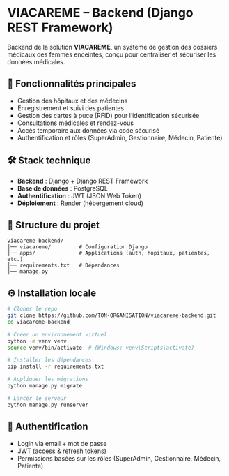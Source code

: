 

# VIACAREME – Backend (Django REST Framework)

Backend de la solution **VIACAREME**, un système de gestion des dossiers médicaux des femmes enceintes, conçu pour centraliser et sécuriser les données médicales.

## 🚀 Fonctionnalités principales

* Gestion des hôpitaux et des médecins
* Enregistrement et suivi des patientes
* Gestion des cartes à puce (RFID) pour l’identification sécurisée
* Consultations médicales et rendez-vous
* Accès temporaire aux données via code sécurisé
* Authentification et rôles (SuperAdmin, Gestionnaire, Médecin, Patiente)

## 🛠️ Stack technique

* **Backend** : Django + Django REST Framework
* **Base de données** : PostgreSQL
* **Authentification** : JWT (JSON Web Token)
* **Déploiement** : Render (hébergement cloud)

## 📂 Structure du projet

```
viacareme-backend/
│── viacareme/         # Configuration Django
│── apps/              # Applications (auth, hôpitaux, patientes, etc.)
│── requirements.txt   # Dépendances
│── manage.py
```

## ⚙️ Installation locale

```bash
# Cloner le repo
git clone https://github.com/TON-ORGANISATION/viacareme-backend.git
cd viacareme-backend

# Créer un environnement virtuel
python -m venv venv
source venv/bin/activate  # (Windows: venv\Scripts\activate)

# Installer les dépendances
pip install -r requirements.txt

# Appliquer les migrations
python manage.py migrate

# Lancer le serveur
python manage.py runserver
```

## 🔑 Authentification

* Login via email + mot de passe
* JWT (access & refresh tokens)
* Permissions basées sur les rôles (SuperAdmin, Gestionnaire, Médecin, Patiente)


